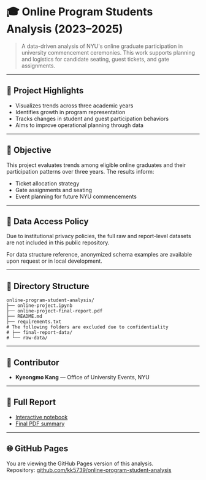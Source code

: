 # 🎓 Online Program Students Analysis (2023–2025)

> A data-driven analysis of NYU's online graduate participation in university commencement ceremonies. This work supports planning and logistics for candidate seating, guest tickets, and gate assignments.

---

## 📌 Project Highlights

- Visualizes trends across three academic years
- Identifies growth in program representation
- Tracks changes in student and guest participation behaviors
- Aims to improve operational planning through data

---

## 🧠 Objective

This project evaluates trends among eligible online graduates and their participation patterns over three years. The results inform:

- Ticket allocation strategy
- Gate assignments and seating
- Event planning for future NYU commencements

---

## 📄 Data Access Policy

Due to institutional privacy policies, the full raw and report-level datasets are not included in this public repository.

For data structure reference, anonymized schema examples are available upon request or in local development.

---

## 📂️ Directory Structure

```
online-program-student-analysis/
├── online-project.ipynb
├── online-project-final-report.pdf
├── README.md
├── requirements.txt
# The following folders are excluded due to confidentiality
# ├── final-report-data/
# └── raw-data/
```

---

## 👤 Contributor

- **Kyeongmo Kang** — Office of University Events, NYU

---

## 📄 Full Report

- [Interactive notebook](./online-project.ipynb)
- [Final PDF summary](./online-project-final-report.pdf)

---

## 🌐 GitHub Pages

You are viewing the GitHub Pages version of this analysis.\
Repository: [github.com/kk5739/online-program-student-analysis](https://github.com/kk5739/online-program-student-analysis)

